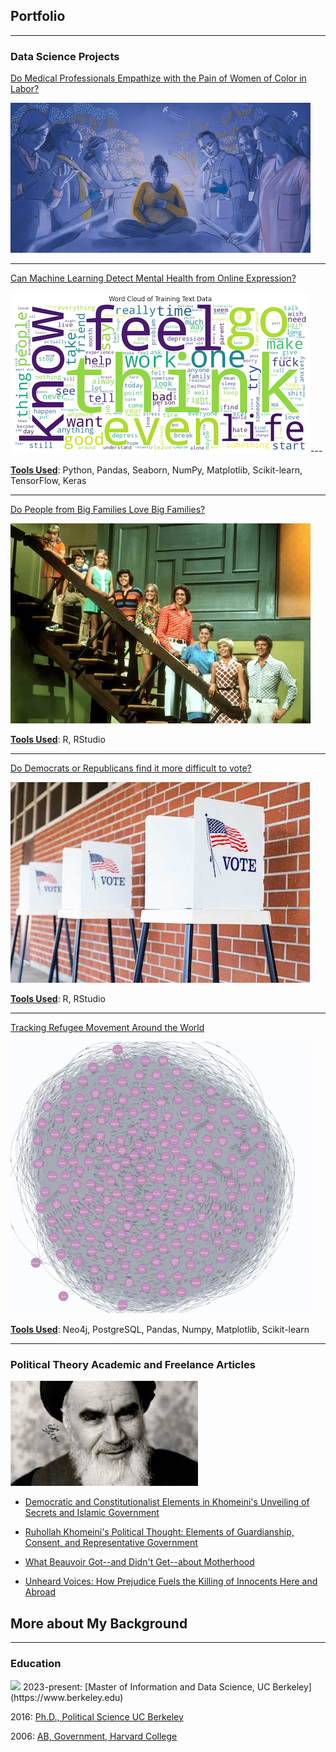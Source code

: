 ## Portfolio

---

### Data Science Projects 

[Do Medical Professionals Empathize with the Pain of Women of Color in Labor?](/woc_childbirth.md)

<img src="images/maternity_care_woc2.jpg?raw=true"/>

---
[Can Machine Learning Detect Mental Health from Online Expression?](/mental_health.md)

<img src="images/wordcloud.png?raw=true"/>---

<b><u>Tools Used</u></b>: Python, Pandas, Seaborn, NumPy, Matplotlib, Scikit-learn, TensorFlow, Keras

---
[Do People from Big Families Love Big Families?](/203_big_families.md)

<img src="images/brady_bunch_stairs2.jpg?raw=true"/>

<b><u>Tools Used</u></b>: R, RStudio

---
[Do Democrats or Republicans find it more difficult to vote?](/203_voting_difficulty_page.md)

<img src="images/voting-booths-with-no-people.jpg?raw=true"/>

<b><u>Tools Used</u></b>: R, RStudio

---
[Tracking Refugee Movement Around the World](/refugees.md)

<img src="images/neo4j_graph_refugees.png?raw=true"/>

<b><u>Tools Used</u></b>: Neo4j, PostgreSQL, Pandas, Numpy, Matplotlib, Scikit-learn


---

### Political Theory Academic and Freelance Articles

<img src="images/khomeini_picture.jpeg?raw=true"/>

- [Democratic and Constitutionalist Elements in Khomeini's Unveiling of Secrets and Islamic Government](/pdf/journal_of_political_ideologies_nura.pdf)
  
- [Ruhollah Khomeini's Political Thought: Elements of Guardianship, Consent, and Representative Government](/pdf/journal_of_shia_islamic_studies_nura.pdf)

- [What Beauvoir Got--and Didn't Get--about Motherhood](https://philosophynow.org/issues/168/What_Simone_de_Beauvoir_Got_-_And_Didnt_Get_-_About_Motherhood)

- [Unheard Voices: How Prejudice Fuels the Killing of Innocents Here and Abroad](https://www.commondreams.org/opinion/anti-muslim-prejudice-burlington-shooting)

## More about My Background

---

### Education

<img src="images/Berkeley_logo?raw=true"/>
2023-present: [Master of Information and Data Science, UC Berkeley](https://www.berkeley.edu)

2016: [Ph.D., Political Science UC Berkeley](https://www.berkeley.edu)

2006: [AB, Government, Harvard College](https://www.harvard.edu)










